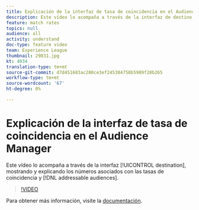 ```yaml
---
title: Explicación de la interfaz de tasa de coincidencia en el Audience Manager
description: Este vídeo lo acompaña a través de la interfaz de destino, mostrando y explicando los números asociados con las tasas de coincidencia y las audiencias direccionables.
feature: match rates
topics: null
audience: all
activity: understand
doc-type: feature video
team: Experience League
thumbnail: 29831.jpg
kt: 4034
translation-type: tm+mt
source-git-commit: d7d451683ac280ce3ef245384758b5989f28b265
workflow-type: tm+mt
source-wordcount: '67'
ht-degree: 0%

---
```



# Explicación de la interfaz de tasa de coincidencia en el Audience Manager

Este vídeo lo acompaña a través de la interfaz [!UICONTROL destination], mostrando y explicando los números asociados con las tasas de coincidencia y [!DNL addressable audiences].

>[!VIDEO](https://video.tv.adobe.com/v/29831/?quality=12)

Para obtener más información, visite la [documentación](https://docs.adobe.com/help/en/audience-manager/user-guide/features/addressable-audiences.html).
